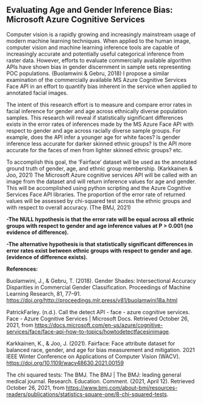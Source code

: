 ## Evaluating Age and Gender Inference Bias: Microsoft Azure Cognitive Services

Computer vision is a rapidly growing and increasingly mainstream usage of modern machine learning techniques.  When applied to the human image, computer vision and machine learning inference tools are capable of increasingly accurate and potentially useful categorical inference from raster data.  However, efforts to evaluate commercially available algorithm APIs have shown bias in gender discernment in sample sets representing POC populations. (Buolamwini & Gebru, 2018) I propose a similar examination of the commercially available MS Azure Cognitive Services Face API in an effort to quantify bias inherent in the service when applied to annotated facial images.

The intent of this research effort is to measure and compare error rates in facial inference for gender and age across ethnically diverse population samples.  This research will reveal if statistically significant differences exists in the error rates of inferences made by the MS Azure Face API with respect to gender and age across racially diverse sample groups. For example, does the API infer a younger age for white faces? Is gender inference less accurate for darker skinned ethnic groups? Is the API more accurate for the faces of men from lighter skinned ethnic groups? etc.

To accomplish this goal, the ‘Fairface’ dataset will be used as the annotated ground truth of gender, age, and ethnic group membership.  (Karkkainen & Joo, 2021) The Microsoft Azure cognitive services API will be called with an image from the dataset and will return inference values for age and gender.  This will be accomplished using python scripting and the Azure Cognitive Services Face API libraries. The proportion of the error rate of returned values will be assessed by chi-squared test across the ethnic groups and with respect to overall accuracy. (The BMJ, 2021) 

**-The NULL hypothesis is that the error rate will be equal across all ethnic groups with respect to gender and age inference values at P > 0.001 (no evidence of difference).**

**-The alternative hypothesis is that statistically significant differences in error rates exist between ethnic groups with respect to gender and age. (evidence of difference exists).**

**References:**

Buolamwini, J., & Gebru, T. (2018). Gender Shades: Intersectional Accuracy Disparities in Commercial Gender Classification. Proceedings of Machine Learning Research, 81, 77–91. https://doi.org/http://proceedings.mlr.press/v81/buolamwini18a.html

PatrickFarley. (n.d.). Call the detect API - face - azure cognitive services. Face - Azure Cognitive Services | Microsoft Docs. Retrieved October 26, 2021, from https://docs.microsoft.com/en-us/azure/cognitive-services/face/face-api-how-to-topics/howtodetectfacesinimage. 

Karkkainen, K., & Joo, J. (2021). Fairface: Face attribute dataset for balanced race, gender, and age for bias measurement and mitigation. 2021 IEEE Winter Conference on Applications of Computer Vision (WACV). https://doi.org/10.1109/wacv48630.2021.00159 

The chi squared tests: The BMJ. The BMJ | The BMJ: leading general medical journal. Research. Education. Comment. (2021, April 12). Retrieved October 26, 2021, from https://www.bmj.com/about-bmj/resources-readers/publications/statistics-square-one/8-chi-squared-tests. 
